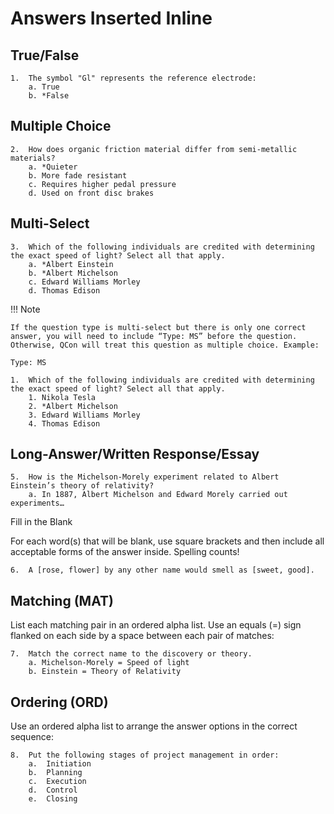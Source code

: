 # Answers Inserted Inline

## True/False

```
1.	The symbol "Gl" represents the reference electrode:
    a. True
    b. *False
```
## Multiple Choice

```
2.	How does organic friction material differ from semi-metallic materials?
    a. *Quieter
    b. More fade resistant
    c. Requires higher pedal pressure
    d. Used on front disc brakes
```
## Multi-Select

```
3.	Which of the following individuals are credited with determining the exact speed of light? Select all that apply.
    a. *Albert Einstein
    b. *Albert Michelson
    c. Edward Williams Morley
    d. Thomas Edison
```

!!! Note

    If the question type is multi-select but there is only one correct answer, you will need to include “Type: MS” before the question. Otherwise, QCon will treat this question as multiple choice. Example:

    Type: MS

    1.	Which of the following individuals are credited with determining the exact speed of light? Select all that apply.
        1. Nikola Tesla
        2. *Albert Michelson
        3. Edward Williams Morley
        4. Thomas Edison

## Long-Answer/Written Response/Essay

```
5.	How is the Michelson-Morely experiment related to Albert Einstein’s theory of relativity?
    a. In 1887, Albert Michelson and Edward Morely carried out experiments…
```

Fill in the Blank

For each word(s) that will be blank, use square brackets and then include all acceptable forms of the answer inside. Spelling counts!

```
6.	A [rose, flower] by any other name would smell as [sweet, good].
```

## Matching (MAT)

List each matching pair in an ordered alpha list. Use an equals (=) sign flanked on each side by a space between each pair of matches:

```
7.	Match the correct name to the discovery or theory.
    a. Michelson-Morely = Speed of light
    b. Einstein = Theory of Relativity
```

## Ordering (ORD)

Use an ordered alpha list to arrange the answer options in the correct sequence:
```
8.	Put the following stages of project management in order:
    a.	Initiation
    b.	Planning
    c.	Execution
    d.	Control
    e.	Closing
```